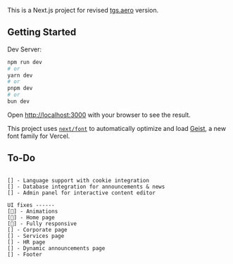This is a Next.js project for revised [tgs.aero](https://tgs.aero) version.

## Getting Started

Dev Server:

```bash
npm run dev
# or
yarn dev
# or
pnpm dev
# or
bun dev
```

Open [http://localhost:3000](http://localhost:3000) with your browser to see the result.

This project uses [`next/font`](https://nextjs.org/docs/app/building-your-application/optimizing/fonts) to automatically optimize and load [Geist](https://vercel.com/font), a new font family for Vercel.

## To-Do

```

[] - Language support with cookie integration
[] - Database integration for announcements & news
[] - Admin panel for interactive content editor

UI fixes ------
[🔄] - Animations
[🔄] - Home page
[🔄] - Fully responsive
[] - Corporate page
[] - Services page
[] - HR page
[] - Dynamic announcements page
[] - Footer


```
